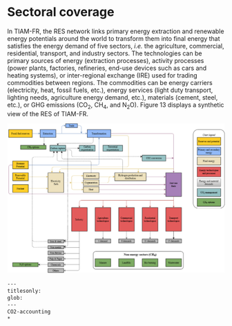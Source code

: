 # Sectoral coverage

In TIAM-FR, the RES network links primary energy extraction and renewable energy potentials around the world to transform them into final energy that satisfies the energy demand of five sectors,
*i.e.* the agriculture, commercial, residential, transport, and industry sectors. The technologies can be primary sources of energy (extraction processes), activity processes (power plants, 
factories, refineries, end-use devices such as cars and heating systems), or inter-regional exchange (IRE) used for trading commodities between regions. The commodities can be energy carriers 
(electricity, heat, fossil fuels, etc.), energy services (light duty transport, lighting needs, agriculture energy demand, etc.), materials (cement, steel, etc.), or GHG emissions (CO<sub>2</sub>, CH<sub>4</sub>, and N<sub>2</sub>O). Figure 13 displays a synthetic view of the RES of TIAM-FR.

![RES](RES.png)

```{toctree}
---
titlesonly:
glob:
---
CO2-accounting
*
```

